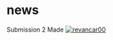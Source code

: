 # news
Submission 2 Made
[![revancar00](https://circleci.com/gh/revancar00/news.svg?style=svg)](https://circleci.com/gh/revancar00/news)
